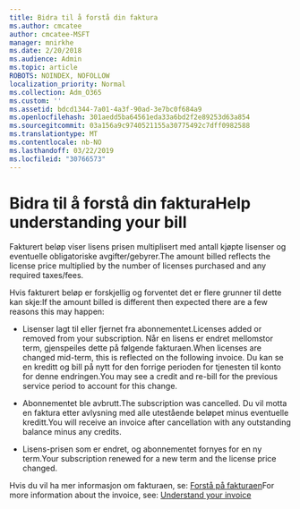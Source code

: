 ```yaml
---
title: Bidra til å forstå din faktura
ms.author: cmcatee
author: cmcatee-MSFT
manager: mnirkhe
ms.date: 2/20/2018
ms.audience: Admin
ms.topic: article
ROBOTS: NOINDEX, NOFOLLOW
localization_priority: Normal
ms.collection: Adm_O365
ms.custom: ''
ms.assetid: bdcd1344-7a01-4a3f-90ad-3e7bc0f684a9
ms.openlocfilehash: 301aedd5ba64561eda33a6bd2f2e89253d63a854
ms.sourcegitcommit: 03a156a9c9740521155a30775492c7dff0982588
ms.translationtype: MT
ms.contentlocale: nb-NO
ms.lasthandoff: 03/22/2019
ms.locfileid: "30766573"
---
```

# <a name="help-understanding-your-bill"></a><span data-ttu-id="131a8-102">Bidra til å forstå din faktura</span><span class="sxs-lookup"><span data-stu-id="131a8-102">Help understanding your bill</span></span>

<span data-ttu-id="131a8-103">Fakturert beløp viser lisens prisen multiplisert med antall kjøpte lisenser og eventuelle obligatoriske avgifter/gebyrer.</span><span class="sxs-lookup"><span data-stu-id="131a8-103">The amount billed reflects the license price multiplied by the number of licenses purchased and any required taxes/fees.</span></span>
  
<span data-ttu-id="131a8-104">Hvis fakturert beløp er forskjellig og forventet det er flere grunner til dette kan skje:</span><span class="sxs-lookup"><span data-stu-id="131a8-104">If the amount billed is different then expected there are a few reasons this may happen:</span></span>
  
- <span data-ttu-id="131a8-105">Lisenser lagt til eller fjernet fra abonnementet.</span><span class="sxs-lookup"><span data-stu-id="131a8-105">Licenses added or removed from your subscription.</span></span> <span data-ttu-id="131a8-106">Når en lisens er endret mellomstor term, gjenspeiles dette på følgende fakturaen.</span><span class="sxs-lookup"><span data-stu-id="131a8-106">When licenses are changed mid-term, this is reflected on the following invoice.</span></span> <span data-ttu-id="131a8-107">Du kan se en kreditt og bill på nytt for den forrige perioden for tjenesten til konto for denne endringen.</span><span class="sxs-lookup"><span data-stu-id="131a8-107">You may see a credit and re-bill for the previous service period to account for this change.</span></span>
    
- <span data-ttu-id="131a8-108">Abonnementet ble avbrutt.</span><span class="sxs-lookup"><span data-stu-id="131a8-108">The subscription was cancelled.</span></span> <span data-ttu-id="131a8-109">Du vil motta en faktura etter avlysning med alle utestående beløpet minus eventuelle kreditt.</span><span class="sxs-lookup"><span data-stu-id="131a8-109">You will receive an invoice after cancellation with any outstanding balance minus any credits.</span></span>
    
- <span data-ttu-id="131a8-110">Lisens-prisen som er endret, og abonnementet fornyes for en ny term.</span><span class="sxs-lookup"><span data-stu-id="131a8-110">Your subscription renewed for a new term and the license price changed.</span></span>
    
<span data-ttu-id="131a8-111">Hvis du vil ha mer informasjon om fakturaen, se: [Forstå på fakturaen](https://support.office.com/article/0724b428-fb59-4962-8c37-6674166d7507)</span><span class="sxs-lookup"><span data-stu-id="131a8-111">For more information about the invoice, see: [Understand your invoice](https://support.office.com/article/0724b428-fb59-4962-8c37-6674166d7507)</span></span>
  

